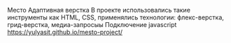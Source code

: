 Место
Адаптивная верстка
В проекте использовались такие инструменты как HTML, CSS, применялись технологии: флекс-верстка, грид-верстка, медиа-запросыы
Подключение javascript
https://yulyasit.github.io/mesto-project/

